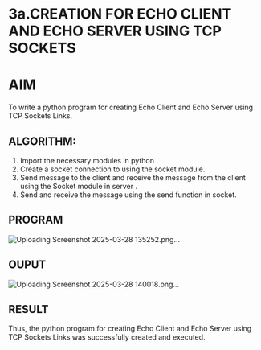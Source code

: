 # 3a.CREATION FOR ECHO CLIENT AND ECHO SERVER USING TCP SOCKETS
# AIM
To write a python program for creating Echo Client and Echo Server using TCP
Sockets Links.
## ALGORITHM:
1. Import the necessary modules in python
2. Create a socket connection to using the socket module.
3. Send message to the client and receive the message from the client using the Socket module in
 server .
4. Send and receive the message using the send function in socket.
## PROGRAM
![Uploading Screenshot 2025-03-28 135252.png…]()

## OUPUT
![Uploading Screenshot 2025-03-28 140018.png…]()

## RESULT
Thus, the python program for creating Echo Client and Echo Server using TCP Sockets Links 
was successfully created and executed.
